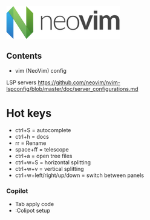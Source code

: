 ![cover](./images/neovim-logo-300x87.png)

## Contents

- vim (NeoVim) config

LSP servers
https://github.com/neovim/nvim-lspconfig/blob/master/doc/server_configurations.md

# Hot keys
- ctrl+S = autocomplete
- ctrl+h = docs
- rr = Rename
- space+ff = telescope
- ctrl+a = open tree files
- ctrl+w+S = horizontal splitting
- ctrl+w+v = vertical splitting
- ctrl+w+left/right/up/down = switch between panels

### Copilot
- Tab apply code
- :Colipot setup

